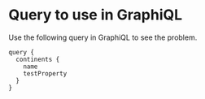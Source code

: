 # Query to use in GraphiQL

Use the following query in GraphiQL to see the problem.

```
query {
  continents {
    name
    testProperty
  }
}
```
